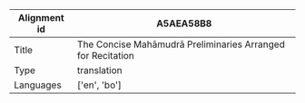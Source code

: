 |Alignment id | A5AEA58B8
| --- | --- 
|Title | The Concise Mahāmudrā Preliminaries Arranged for Recitation 
|Type | translation
|Languages | ['en', 'bo']